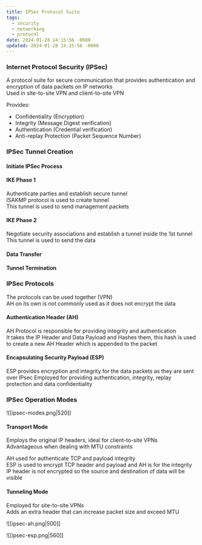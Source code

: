 ```yaml
---
title: IPSec Protocol Suite
tags:
  - security
  - networking
  - protocol
date: 2024-01-28 14:15:56 -0600
updated: 2024-01-28 14:15:56 -0600
---
```


### Internet Protocol Security (IPSec)
A protocol suite for secure communication that provides authentication and encryption of data packets on IP networks  
Used in site-to-site VPN and client-to-site VPN

Provides:
* Confidentiality (Encryption)  
* Integrity (Message Digest verification)  
* Authentication (Credential verification)  
* Anti-replay Protection (Packet Sequence Number)  

### IPSec Tunnel Creation

#### Initiate IPSec Process

#### IKE Phase 1
Authenticate parties and establish secure tunnel  
ISAKMP protocol is used to create tunnel  
This tunnel is used to send management packets

#### IKE Phase 2
Negotiate security associations and establish a tunnel inside the 1st tunnel  
This tunnel is used to send the data

#### Data Transfer

#### Tunnel Termination

### IPSec Protocols
The protocols can be used together (VPN)  
AH on its own is not commonly used as it does not encrypt the data

#### Authentication Header (AH)
AH Protocol is responsible for providing integrity and authentication  
It takes the IP Header and Data Payload and Hashes them, this hash is used to create a new AH Header which is appended to the packet  

#### Encapsulating Security Payload (ESP)
ESP provides encryption and integrity for the data packets as they are sent over IPsec
Employed for providing authentication, integrity, replay protection and data confidentiality

### IPSec Operation Modes

![[ipsec-modes.png|520]]

#### Transport Mode
Employs the original IP headers, ideal for client-to-site VPNs  
Advantageous when dealing with MTU constraints

AH used for authenticate TCP and payload integrity  
ESP is used to encrypt TCP header and payload and AH is for the integrity  
IP header is not encrypted so the source and destination of data will be visible

#### Tunneling Mode
Employed for site-to-site VPNs  
Adds an extra header that can increase packet size and exceed MTU

![[ipsec-ah.png|500]]

![[ipsec-esp.png|560]]
